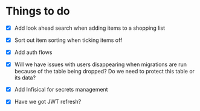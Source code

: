 # Things to do

- [x] Add look ahead search when adding items to a shopping list

- [x] Sort out item sorting when ticking items off

- [x] Add auth flows

- [x] Will we have issues with users disappearing when migrations are run because of the table being dropped? Do we need to protect this table or its data?

- [x] Add Infisical for secrets management

- [x] Have we got JWT refresh?
